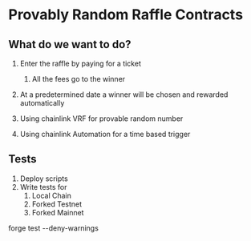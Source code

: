# Provably Random Raffle Contracts

## What do we want to do?

1. Enter the raffle by paying for a ticket
    1. All the fees go to the winner

2. At a predetermined date a winner will be chosen and rewarded automatically

3. Using chainlink VRF for provable random number
4. Using chainlink Automation for a time based trigger


## Tests
1. Deploy scripts
2. Write tests for
    1. Local Chain
    2. Forked Testnet
    3. Forked Mainnet

forge test --deny-warnings